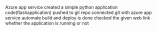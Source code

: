 Azure app service 
created a simple python application code(flashapplication)
pushed to git repo
connected git with azure app service
automate build and deploy is done 
checked the given web link whether the application is running or not
